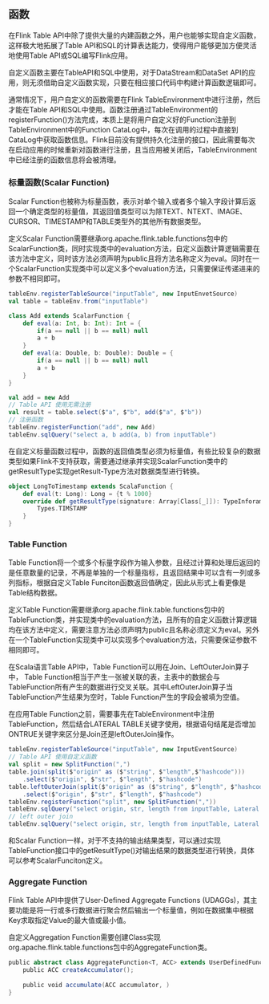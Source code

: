 ## 函数

在Flink Table API中除了提供大量的内建函数之外，用户也能够实现自定义函数，这样极大地拓展了Table API和SQL的计算表达能力，使得用户能够更加方便灵活地使用Table API或SQL编写Flink应用。

自定义函数主要在TableAPI和SQL中使用，对于DataStream和DataSet API的应用，则无须借助自定义函数实现，只要在相应接口代码中构建计算函数逻辑即可。

通常情况下，用户自定义的函数需要在Flink TableEnvironment中进行注册，然后才能在Table API和SQL中使用。函数注册通过TableEnvironment的registerFunction()方法完成，本质上是将用户自定义好的Function注册到TableEnvironment中的Function CataLog中，每次在调用的过程中直接到CataLog中获取函数信息。Flink目前没有提供持久化注册的接口，因此需要每次在启动应用的时候重新对函数进行注册，且当应用被关闭后，TableEnvironment中已经注册的函数信息将会被清理。

### 标量函数(Scalar Function)

Scalar Function也被称为标量函数，表示对单个输入或者多个输入字段计算后返回一个确定类型的标量值，其返回值类型可以为除TEXT、NTEXT、IMAGE、CURSOR、TIMESTAMP和TABLE类型外的其他所有数据类型。

定义Scalar Function需要继承org.apache.flink.table.functions包中的ScalarFunction类，同时实现类中的evaluation方法，自定义函数计算逻辑需要在该方法中定义，同时该方法必须声明为public且将方法名称定义为eval。同时在一个ScalarFunction实现类中可以定义多个evaluation方法，只需要保证传递进来的参数不相同即可。

```scala
tableEnv.registerTableSource("inputTable", new InputEnvetSource)
val table = tableEnv.from("inputTable")

class Add extends ScalarFunction {
    def eval(a: Int, b: Int): Int = {
        if(a == null || b == null) null
        a + b
    }
    def eval(a: Double, b: Double): Double = {
        if(a == null || b == null) null
        a + b
    }
}

val add = new Add
// Table API 使用无需注册
val result = table.select($"a", $"b", add($"a", $"b"))
// 注册函数
tableEnv.registerFunction("add", new Add)
tableEnv.sqlQuery("select a, b add(a, b) from inputTable")
```

在自定义标量函数过程中，函数的返回值类型必须为标量值，有些比较复杂的数据类型如果Flink不支持获取，需要通过继承并实现ScalarFunction类中的getResultType实现getResult-Type方法对数据类型进行转换。

```scala
object LongToTimestamp extends ScalaFunction {
    def eval(t: Long): Long = {t % 1000}
    override def getResultType(signature: Array[Class[_]]): TypeInforamtion[_] = {
        Types.TIMSTAMP
    }
}
```

### Table Function

Table Function将一个或多个标量字段作为输入参数，且经过计算和处理后返回的是任意数量的记录，不再是单独的一个标量指标，且返回结果中可以含有一列或多列指标，根据自定义Table Funciton函数返回值确定，因此从形式上看更像是Table结构数据。

定义Table Function需要继承org.apache.flink.table.functions包中的TableFunction类，并实现类中的evaluation方法，且所有的自定义函数计算逻辑均在该方法中定义，需要注意方法必须声明为public且名称必须定义为eval。另外在一个TableFunction实现类中可以实现多个evaluation方法，只需要保证参数不相同即可。

在Scala语言Table API中，Table Function可以用在Join、LeftOuterJoin算子中， Table Function相当于产生一张被关联的表，主表中的数据会与TableFunction所有产生的数据进行交叉关联。其中LeftOuterJoin算子当TableFunction产生结果为空时，Table Function产生的字段会被填为空值。

在应用Table Function之前，需要事先在TableEnvironment中注册TableFunction，然后结合LATERAL TABLE关键字使用，根据语句结尾是否增加ONTRUE关键字来区分是Join还是leftOuterJoin操作。

```scala
tableEnv.registerTableSource("inputTable", new InputEventSource)
// Table API 使用自定义函数
val split = new SplitFunction(",")
table.join(split($"origin" as ($"string", $"length",$"hashcode")))
	.select($"origin", $"str", $"length", $"hashcode")
table.leftOuterJoin(split($"origin" as ($"string", $"length", $"hashcode")))
	.select($"origin", $"str", $"length", $"hashcode")
tableEnv.registerFunction("split", new SplitFunction(","))
tableEnv.sqlQuery("select origin, str, length from inputTable, Lateral table(split(origin)) as T(str, length, hashcode)")
// left outer join
tableEnv.sqlQuery("select origin, str, length from inputTable, Lateral table(split(origin)) as T(str, length, hashcode) on true")
```

和Scalar Function一样，对于不支持的输出结果类型，可以通过实现TableFunction接口中的getResultType()对输出结果的数据类型进行转换，具体可以参考ScalarFunciton定义。

### Aggregate Function

Flink Table API中提供了User-Defined Aggregate Functions (UDAGGs)，其主要功能是将一行或多行数据进行聚合然后输出一个标量值，例如在数据集中根据Key求取指定Value的最大值或最小值。

自定义Aggregation Function需要创建Class实现org.apache.flink.table.functions包中的AggregateFunction类。

```scala
public abstract class AggregateFunction<T, ACC> extends UserDefinedFunction {
    public ACC createAccumulator();
    
    public void accumulate(ACC accumulator, )
}
```

















